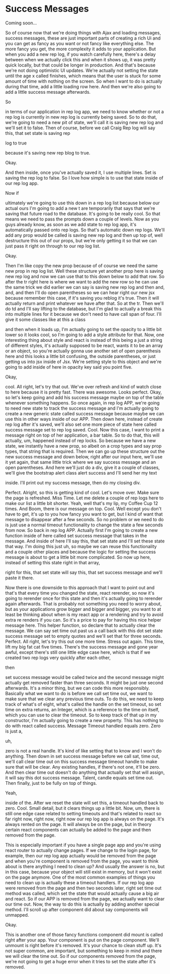 # Success Messages

Coming soon...

So of course now that we're doing things with Ajax and loading messages, success messages, these are just important parts of creating a rich Ui and you can get as fancy as you want or not fancy like everything else. The more fancy you get, the more complexity it adds to your application. But when you add a new rep log, if you watch carefully here, there's a delay between when we actually click this and when it shows up, it was pretty quick locally, but that could be longer in production. And that's because we're not doing optimistic UI updates. We're actually not setting the state until the age x called finishes, which means that the user is stuck for some amount of time with nothing on the screen. So when I want to do is actually during that time, add a little loading row here. And then we're also going to add a little success message afterwards. 

So 

in terms of our application in rep log app, we need to know whether or not a rep log is currently in new rep log is currently being saved. So to do that, we're going to need a new pit of state, we'll call it is saving new rep log and we'll set it to false. Then of course, before we call Craig Rep log will say this, that set state is saving rep 

log to true 

because it's saving new rep blog to true. 

Okay. 

And then inside, once you've actually saved it, I use multiple lines. Set is saving the rep log to false. So I love how simple is to use that state inside of our rep log app. 

Now if 

ultimately we're going to use this down in a rep log list because below our actual ours I'm going to add a new t are temporarily that says that we're saving that future road to the database. It's going to be really cool. So that means we need to pass the prompts down a couple of levels. Now as you guys already know, as soon as we add state to rep log app, it's automatically passed onto rep logs. So that's automatic down rep logs. We'll add any prop would be called is saving new rep log and then up top of, well destructure this out of our props, but we're only getting it so that we can just pass it right on through to our rep log list. 

Okay. 

Then I'm like copy the new prop because of of course we need the same new prop in rep log list. Well these structure yet another prop here is saving new rep log and now we can use that to this down below to add that row. So after the tr right here is where we want to add the new row so he can use the same trick we did earlier we can say is saving new rep log and then and, and, and then I'll do open parentheses so we can hear right our new jsx because remember this case, if it's saving you reblog it's true. Then it will actually return and print whatever we have after that. So at the tr. Then we'll do td and I'll say lifting to the database, but I'm glad to actually a break this into multiple lines for it because we don't need to have call span of four. I'll give it some classes like at this a class 

and then when it loads up, I'm actually going to set the opacity to a little bit lower so it looks cool, so I'm going to add a style attribute for that. Now, one interesting thing about style and react is instead of this being a just a string of different styles, it's actually supposed to be react, wants it to be an array or an object, so you're actually gonna use another set of open parenthesis here and this looks a little bit confusing, the outside parentheses, or just getting us into jsx inside of Jsx. We're setting style to this object and we're going to add inside of here in opacity key said you point five. 

Okay, 

cool. All right, let's try that out. We've over refresh and kind of watch close to here because it is pretty fast. There was awesome. Looks perfect. Okay, so let's keep going and add his success message maybe on top of the table whenever something happens. So once again, in rep log APP, we're going to need new state to track the success message and I'm actually going to create a new generic state called success message because maybe we can use this in other ways inside of our APP. Then down here, instead of create rep log after it's saved, we'll also set one more piece of state here called success message set to rep log saved. Cool. Now this case, I want to print a message right on top of her application, a bar table. So to do that, this will actually, um, happened instead of rep locks. So because we have a new state, we instantly have a new prop, so albeit on a crop types and say prop types, that string that is required. Then we can go up these structure out the new success message and down below, right after our input here, we'll use it yet again, that same little trick where we say success message and an open parentheses. And here we'll just do a div, give it a couple of classes, we'll give the bootstrap alert class alert success and I'll send her my text 

inside. I'll print out my success message, then do my closing div. 

Perfect. Alright, so this is getting kind of cool. Let's move over. Make sure the page is refreshed. Miss Time. Let me delete a couple of rep logs here to make our list a little bit shorter. Yeah, well that's my lip, my Coffee Cup 12 times. And Boom, there is our message on top. Cool. Well except you don't have to get, it's up to you how fancy you want to get, but I kind of want that message to disappear after a few seconds. So no problem or we need to do is just use a normal timeout functionality to change the state a few seconds from now. So back in rep log APP. Actually first I'm going to create a new function inside of here called set success message that takes in the message. And inside of here I'll say this, that set state and I'll set these state that way. I'm doing this just uh, so maybe we can reuse this functionality and a couple other places and because the logic for setting the success message is about to get a little bit more complicated. So now up here, instead of setting this state right in that array, 

right for this, that set state will say this, that set success message and we'll paste it there. 

Now there is one downside to this approach that I want to point out and that's that every time you changed the state, react rerender, so now it's going to rerender once for this state and then it's actually going to rerender again afterwards. That is probably not something you need to worry about, but as your applications grow bigger and bigger and bigger, you want to at least be thinking about when is my react app or a rendering and try to avoid extra re renders if you can. So it's a price to pay for having this nice helper message here. This helper function, so declare that to actually clear the message. We can say set time out past us a call back with this dot set state success message set to empty quotes and we'll set that for three seconds. Perfect. All right, let's try this out one more time. Stress out again. This time, lift my big fat cat five times. There's the success message and gone year awful, except there's still one little edge case here, which is that if we created two rep logs very quickly after each other, 

then 

set success message would be called twice and the second message might actually get removed faster than three seconds. It might be just one second afterwards. It's a minor thing, but we can code this more responsibly. Basically what we want to do is before we call set time out, we want to make sure that we clear any previous time outs. To do this, we need to keep track of what's of eight, what's called the handle on the set timeout, so set time on extra returns, an Integer, which is a reference to the time on itself, which you can use to clear the timeout. So to keep track of that up in my constructor, I'm actually going to create a new property. This has nothing to do with react called success. Message Timeout handled equals zero. Zero is just a, 

uh, 

zero is not a real handle. It's kind of like setting that to know and I won't do anything. Then down in set success message before we call sat, time out, we'll call clear time out on this success message timeout handle to make sure that will be clear. Any existing handles, if there's not one, it'll be zero. And then clear time out doesn't do anything that actually set that will assign, it will say this dot success message. Talent, candle equals set time out. Then finally, just to be fully on top of things. 

Yeah, 

inside of the. After we reset the state will set this, a timeout handled back to zero. Cool. Small detail, but it clears things up a little bit. Now, um, there is still one edge case related to setting timeouts and that's related to react so far right now, right now, right now our rep log app is always on the page. It's always rented on the page. It will always be on the page, but in theory certain react components can actually be added to the page and then removed from the page. 

This is especially important if you have a single page app and you're using react router to actually change pages. If we change to the login page, for example, then our rep log app actually would be removed from the page and when you're component is removed from the page, you want to think about is there anything I need to clean up? And usually the answer is no, but in this case, because your object will still exist in memory, but it won't exist on the page anymore. One of the most common examples of things you need to clean up is actually these a timeout handlers. If our rep log app were removed from the page and then two seconds later, right set time out method was called, which set the state that would actually cause a big air and react. So if our APP is removed from the page, we actually want to clear our time out. Now, the way to do this is actually by adding another special method. I'll scroll up after component did about say components will unmapped. 

Okay. 

This is another one of those fancy functions component did mount is called right after your app. Your component is put on the page component. We'll unmount is right before it's removed. It's your chance to clean stuff up. It's not super common, are important, but something to keep in mind and there we will clear the time out. So if our components removed from the page, we're not going to get a huge error when it tries to set the state after it's removed.